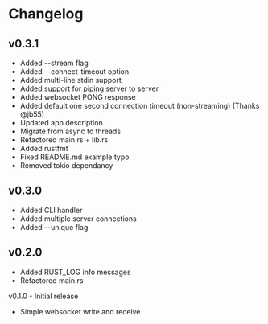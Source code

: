 # Changelog

## v0.3.1
* Added --stream flag
* Added --connect-timeout option
* Added multi-line stdin support
* Added support for piping server to server
* Added websocket PONG response
* Added default one second connection timeout (non-streaming) (Thanks @jb55)
* Updated app description
* Migrate from async to threads
* Refactored main.rs + lib.rs
* Added rustfmt
* Fixed README.md example typo
* Removed tokio dependancy

## v0.3.0
* Added CLI handler
* Added multiple server connections
* Added --unique flag

## v0.2.0
* Added RUST_LOG info messages
* Refactored main.rs

v0.1.0 - Initial release
* Simple websocket write and receive
